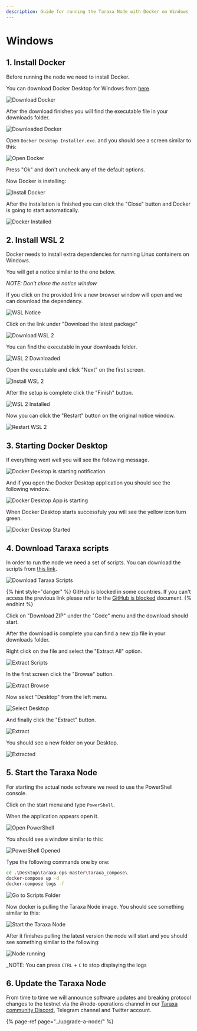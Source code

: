 ```yaml
---
description: Guide for running the Taraxa Node with Docker on Windows
---
```


# Windows

## 1. Install Docker

Before running the node we need to install Docker.

You can download Docker Desktop for Windows from [here](https://desktop.docker.com/win/stable/amd64/Docker%20Desktop%20Installer.exe).

![Download Docker](../../.gitbook/assets/1-download%20%281%29.png)

After the download finishes you will find the executable file in your downloads folder.

![Downloaded Docker](../../.gitbook/assets/2-downloaded%20%281%29.png)

Open `Docker Desktop Installer.exe`. and you should see a screen similar to this:

![Open Docker](../../.gitbook/assets/3-open%20%281%29.png)

Press "Ok" and don't uncheck any of the default options.

Now Docker is installing:

![Install Docker](../../.gitbook/assets/4-install%20%281%29.png)

After the installation is finished you can click the "Close" button and Docker is going to start automatically.

![Docker Installed](../../.gitbook/assets/5-installed.png)

## 2. Install WSL 2

Docker needs to install extra dependencies for running Linux containers on Windows.

You will get a notice similar to the one below.

_NOTE: Don't close the notice window_

If you click on the provided link a new browser window will open and we can download the dependency.

![WSL Notice](../../.gitbook/assets/6-wsl-notice.png)

Click on the link under "Download the latest package"

![Download WSL 2](../../.gitbook/assets/7-wsl-download.png)

You can find the executable in your downloads folder.

![WSL 2 Downloaded](../../.gitbook/assets/8-wsl-downloaded.png)

Open the executable and click "Next" on the first screen.

![Install WSL 2](../../.gitbook/assets/9-wsl-install.png)

After the setup is complete click the "Finish" button.

![WSL 2 Installed](../../.gitbook/assets/10-wsl-finish.png)

Now you can click the "Restart" button on the original notice window.

![Restart WSL 2](../../.gitbook/assets/11-wsl-restart.png)

## 3. Starting Docker Desktop

If everything went well you will see the following message.

![Docker Desktop is starting notification](../../.gitbook/assets/12-docker-stating.png)

And if you open the Docker Desktop application you should see the following window.

![Docker Desktop App is starting](../../.gitbook/assets/13-docker-starting-2.png)

When Docker Desktop starts successfuly you will see the yellow icon turn green.

![Docker Desktop Started](../../.gitbook/assets/14-docker-started.png)

## 4. Download Taraxa scripts

In order to run the node we need a set of scripts. You can download the scripts from [this link](https://github.com/Taraxa-project/taraxa-ops).

![Download Taraxa Scripts](../../.gitbook/assets/15-download-scripts.png)

{% hint style="danger" %}
GitHub is blocked in some countries. If you can't access the previous link please refer to the [GitHub is blocked](https://docs.taraxa.io/node-setup/testnet_node_setup/github_blocked) document.
{% endhint %}

Click on "Download ZIP" under the "Code" menu and the download should start.

After the download is complete you can find a new zip file in your downloads folder.

Right click on the file and select the "Extract All" option.

![Extract Scripts](../../.gitbook/assets/17-open-extract-scripts.png)

In the first screen click the "Browse" button.

![Extract Browse](../../.gitbook/assets/18-extract-scripts.png)

Now select "Desktop" from the left menu.

![Select Desktop](../../.gitbook/assets/19-extract-scripts-desktop.png)

And finally click the "Extract" button.

![Extract](../../.gitbook/assets/20-extract.png)

You should see a new folder on your Desktop.

![Extracted](../../.gitbook/assets/21-extracted.png)

## 5. Start the Taraxa Node

For starting the actual node software we need to use the PowerShell console.

Click on the start menu and type `PowerShell`.

When the application appears open it.

![Open PowerShell](../../.gitbook/assets/22-open-powershell.png)

You should see a window similar to this:

![PowerShell Opened](../../.gitbook/assets/23-powershell-opened.png)

Type the following commands one by one:

```bash
cd .\Desktop\taraxa-ops-master\taraxa_compose\
docker-compose up -d
docker-compose logs -f
```

![Go to Scripts Folder](../../.gitbook/assets/24-go-to-folder.png)

Now docker is pulling the Taraxa Node image. You should see something similar to this:

![Start the Taraxa Node](../../.gitbook/assets/25-docker-compose-up.png)

After it finishes pulling the latest version the node will start and you should see something similar to the following:

![Node running](../../.gitbook/assets/26-node-running.png)

\_NOTE: You can press `CTRL` + `C` to stop displaying the logs

## 6. Update the Taraxa Node

From time to time we will announce software updates and breaking protocol changes to the testnet via the \#node-operations channel in our [Taraxa community Discord](https://discord.com/invite/WaXnwUb), Telegram channel and Twitter account.

{% page-ref page="../upgrade-a-node/" %}



